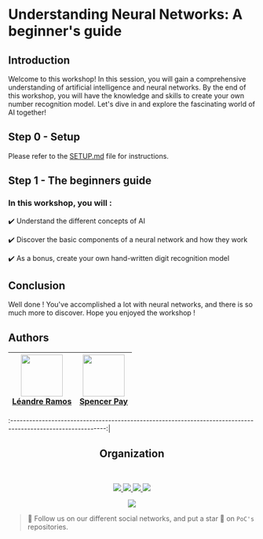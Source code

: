 # Understanding Neural Networks: A beginner's guide



## Introduction

Welcome to this workshop! In this session, you will gain a comprehensive understanding of artificial intelligence and neural networks. By the end of this workshop, you will have the knowledge and skills to create your own number recognition model. Let's dive in and explore the fascinating world of AI together!

## Step 0 - Setup

Please refer to the [SETUP.md](./SETUP.md) file for instructions.

## Step 1 - The beginners guide 

### In this workshop, you will :

✔️ Understand the different concepts of AI

✔️ Discover the basic components of a neural network and how they work

✔️ As a bonus, create your own hand-written digit recognition model


## Conclusion

Well done ! You've accomplished a lot with neural networks, and there is so much more to discover.
Hope you enjoyed the workshop !

## Authors

 | [<img src="https://github.com/ramosleandre.png?size=85" width=85><br>Léandre Ramos](https://github.com/ramosleandre) | [<img src="https://github.com/Esspyyy.png?size=85" width=85><br>Spencer Pay](https://github.com/Esspyyy)
| :---: | :---: |


:------------------------------------------------------------------------------------------------------------:|
<h2 align=center>
Organization
</h2>
<br/>
<p align='center'>
    <a href="https://www.linkedin.com/company/pocinnovation/mycompany/">
        <img src="https://img.shields.io/badge/LinkedIn-0077B5?style=for-the-badge&logo=linkedin&logoColor=white">
    </a>
    <a href="https://www.instagram.com/pocinnovation/">
        <img src="https://img.shields.io/badge/Instagram-E4405F?style=for-the-badge&logo=instagram&logoColor=white">
    </a>
    <a href="https://twitter.com/PoCInnovation">
        <img src="https://img.shields.io/badge/Twitter-1DA1F2?style=for-the-badge&logo=twitter&logoColor=white">
    </a>
    <a href="https://discord.com/invite/Yqq2ADGDS7">
        <img src="https://img.shields.io/badge/Discord-7289DA?style=for-the-badge&logo=discord&logoColor=white">
    </a>
</p>
<p align=center>
    <a href="https://www.poc-innovation.fr/">
        <img src="https://img.shields.io/badge/WebSite-1a2b6d?style=for-the-badge&logo=GitHub Sponsors&logoColor=white">
    </a>
</p>

> :rocket: Follow us on our different social networks, and put a star 🌟 on `PoC's` repositories.

